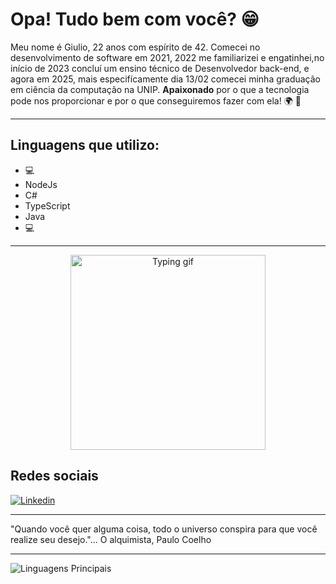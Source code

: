 # Opa! Tudo bem com você?  :grin:

Meu nome é Giulio, 22 anos com espírito de 42. Comecei no desenvolvimento de software em 2021, 2022 me familiarizei e engatinhei,no início de 2023 concluí um ensino técnico de Desenvolvedor back-end, e agora em 2025, mais especifícamente dia 13/02 comecei minha graduação em ciência da computação na UNIP. **Apaixonado** por o que a tecnologia pode nos proporcionar e por o que conseguiremos fazer com ela! :earth_africa: :rocket:

---

## Linguagens que utilizo: 
- :computer:
- NodeJs
- C#
- TypeScript
- Java
- :computer:

---

<p align="center">
  <img style="text-align:center" src="https://media.tenor.com/jwnH8bI9f9kAAAAC/lonely-alone.gif" alt="Typing gif" height="312" width="312" />
</p>

## Redes sociais
[![Linkedin](https://img.shields.io/badge/LinkedIn-0077B5?style=for-the-badge&logo=linkedin&logoColor=white)](https://www.linkedin.com/in/giulio-de-souza-b67487277/) 

---

"Quando você quer alguma coisa, todo o universo conspira para que você realize seu desejo."... O alquimista, Paulo Coelho

---

![Linguagens Principais](https://github-readme-stats.vercel.app/api/top-langs/?username=GiulioSouza&theme=tokyonight&hide_border=true&custom_title=Linguagens%20%Principais)


